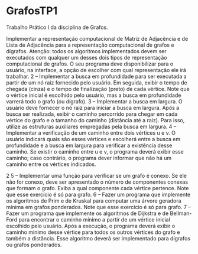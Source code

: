 # GrafosTP1
Trabalho Prático I da disciplina de Grafos.

Implementar a representação computacional de Matriz de Adjacência e de Lista de
Adjacência para a representação computacional de grafos e dígrafos. Atenção: todos
os algoritmos implementados devem ser executados com qualquer um desses dois tipos de
representação computacional de grafos. O seu programa deve disponibilizar para o usuário, na
interface, a opção de escolher com qual representação ele irá trabalhar.
2 – Implementar a busca em profundidade para ser executada a partir de um nó raiz fornecido
pelo usuário. Em seguida, exibir o tempo de chegada (cinza) e o tempo de finalização (preto)
de cada vértice. Note que o vértice inicial é escolhido pelo usuário, mas a busca em
profundidade varrerá todo o grafo (ou dígrafo).
3 – Implementar a busca em largura. O usuário deve fornecer o nó raiz para iniciar a busca em
largura. Após a busca ser realizada, exibir o caminho percorrido para chegar em cada
vértice do grafo e o tamanho do caminho (distância até a raiz). Para isso, utilize as estruturas
auxiliares empregadas pela busca em largura.
4 – Implementar a verificação de um caminho entre dois vértices u e v. O usuário indicará
quais são esses vértices e escolherá entre a busca em profundidade e a busca em largura para
verificar a existência desse caminho. Se existir o caminho entre u e v, o programa deverá
exibir esse caminho; caso contrário, o programa dever informar que não há um caminho entre
os vértices indicados.

2
5 – Implementar uma função para verificar se um grafo é conexo. Se ele não for conexo,
deve ser apresentado o número de componentes conexas que formam o grafo. Exiba a qual
componente cada vértice pertence. Note que esse exercício é só para grafo.
6 – Fazer um programa que implemente os algoritmos de Prim e de Kruskal para computar
uma árvore geradora mínima em grafos ponderados. Note que esse exercício é só para
grafo.
7 – Fazer um programa que implemente os algoritmos de Dijkstra e de Bellman-Ford para
encontrar o caminho mínimo a partir de um vértice inicial escolhido pelo usuário. Após a
execução, o programa deverá exibir o caminho mínimo desse vértice para todos os outros
vértices do grafo e também a distância. Esse algoritmo deverá ser implementado para
dígrafos ou grafos ponderados.
